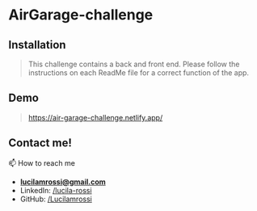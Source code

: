 # AirGarage-challenge 

## Installation

> This challenge contains a back and front end. Please follow the instructions on each ReadMe file for a correct function of the app.

## Demo
> https://air-garage-challenge.netlify.app/

## Contact me!

📫 How to reach me 
- **lucilamrossi@gmail.com**
- LinkedIn: <a href="https://linkedin.com/in/lucila-rossi" target="blank">/lucila-rossi </a>
- GitHub: <a href="https://github.com/Lucilamrossi" target="blank">/Lucilamrossi </a>

